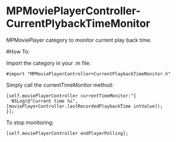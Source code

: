 MPMoviePlayerController-CurrentPlybackTimeMonitor
=================================================

MPMoviePlayer category to monitor current play back time.

#How To:

Import the category in your .m file:

```objc
#import "MPMoviePlayerController+CurrentPlaybackTimeMonitor.h"
```


Simply call the currentTimeMonitor method:

```objc
[self.moviePlayerController currentTimeMonitor:^{
  NSLog(@"Current time %i",[moviePlayerController.lastRecordedPlaybackTime intValue]);            
}];
```

To stop monitoring:

```objc
[self.moviePlayerController endPlayerPolling];
```
